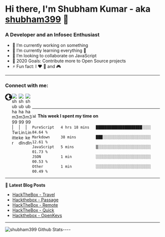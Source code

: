 # Hi there, I'm Shubham Kumar - aka [shubham399][website] 👋

### A Developer and an Infosec Enthusiast

- 🔭 I’m currently working on something
- 🌱 I’m currently learning everything 🤣
- 👯 I’m looking to collaborate on JavaScript
- 🥅 2020 Goals: Contribute more to Open Source projects
- ⚡ Fun fact: I ❤️ 🐶 and 🎮


---
### Connect with me:

[<img align="left" alt="shubham399.com" width="22px" src="https://raw.githubusercontent.com/iconic/open-iconic/master/svg/globe.svg" />][website]
[<img align="left" alt="shubham399 | Twitter" width="22px" src="https://cdn.jsdelivr.net/npm/simple-icons@v3/icons/twitter.svg" />][twitter]
[<img align="left" alt="shubham399 | LinkedIn" width="22px" src="https://cdn.jsdelivr.net/npm/simple-icons@v3/icons/linkedin.svg" />][linkedin]
[<img align="left" alt="shubham399 | LinkedIn" width="22px" src="https://cdn.jsdelivr.net/npm/simple-icons@v3/icons/discord.svg" />][discord]


<br />
<br />

---
📊 **This week I spent my time on**
<!--START_SECTION:waka-->
```text
PureScript   4 hrs 18 mins   █████████████████████░░░░   84.64 % 
Markdown     38 mins         ███░░░░░░░░░░░░░░░░░░░░░░   12.61 % 
JavaScript   5 mins          ▒░░░░░░░░░░░░░░░░░░░░░░░░   01.73 % 
JSON         1 min           ░░░░░░░░░░░░░░░░░░░░░░░░░   00.53 % 
Other        1 min           ░░░░░░░░░░░░░░░░░░░░░░░░░   00.49 % 
```
<!--END_SECTION:waka-->

---
📕 **Latest Blog Posts**
<!-- BLOG-POST-LIST:START -->
- [HackTheBox - Travel](https://www.shubhkumar.in/htb/travel/)
- [Hackthebox - Passage](https://www.shubhkumar.in/htb/passage/)
- [HackTheBox - Remote](https://www.shubhkumar.in/htb/remote/)
- [HackTheBox - Quick](https://www.shubhkumar.in/htb/quick/)
- [Hackthebox - OpenKeys](https://www.shubhkumar.in/htb/openkeys/)
<!-- BLOG-POST-LIST:END -->
---

<img align="left" alt="shubham399 Github Stats" src="https://github-readme-stats.vercel.app/api?username=shubham399&show_icons=true&hide_border=true&count_private=true" />
----

[website]:  https://shubhkumar.in/about/
[twitter]:  https://twitter.com/shubhkumar01/
[linkedin]: https://www.linkedin.com/in/shubham399/
[discord]:  https://discordapp.com/users/397613413301354497
